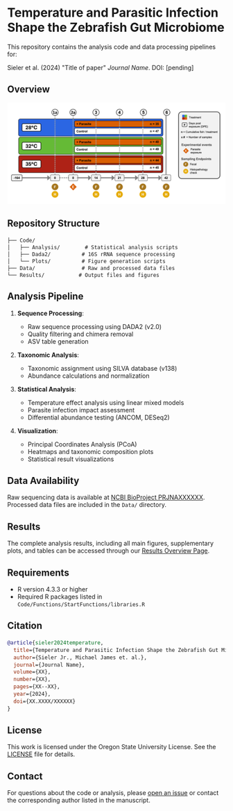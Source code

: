 # Temperature and Parasitic Infection Shape the Zebrafish Gut Microbiome

This repository contains the analysis code and data processing pipelines for:

Sieler et al. (2024) "Title of paper" *Journal Name*. DOI: [pending]

## Overview


![Experimental Design Overview](ExperimentalDesignSchematic.png)


## Repository Structure

    ├── Code/
    │   ├── Analysis/        # Statistical analysis scripts
    │   ├── Dada2/          # 16S rRNA sequence processing
    │   └── Plots/          # Figure generation scripts
    ├── Data/               # Raw and processed data files
    └── Results/           # Output files and figures

## Analysis Pipeline

1. **Sequence Processing**:
   - Raw sequence processing using DADA2 (v2.0)
   - Quality filtering and chimera removal
   - ASV table generation

2. **Taxonomic Analysis**:
   - Taxonomic assignment using SILVA database (v138)
   - Abundance calculations and normalization

3. **Statistical Analysis**:
   - Temperature effect analysis using linear mixed models
   - Parasite infection impact assessment
   - Differential abundance testing (ANCOM, DESeq2)

4. **Visualization**:
   - Principal Coordinates Analysis (PCoA)
   - Heatmaps and taxonomic composition plots
   - Statistical result visualizations

## Data Availability

Raw sequencing data is available at [NCBI BioProject PRJNAXXXXXX](https://www.ncbi.nlm.nih.gov/bioproject/PRJNAXXXXXX). Processed data files are included in the `Data/` directory.

## Results

The complete analysis results, including all main figures, supplementary plots, and tables can be accessed through our [Results Overview Page](https://sielerjm.github.io/Sieler2024__ZF_Temperature_Parasite/Results_Overview.html).

## Requirements

- R version 4.3.3 or higher
- Required R packages listed in `Code/Functions/StartFunctions/libraries.R`



## Citation

```bibtex
@article{sieler2024temperature,
  title={Temperature and Parasitic Infection Shape the Zebrafish Gut Microbiome},
  author={Sieler Jr., Michael James et. al.},
  journal={Journal Name},
  volume={XX},
  number={XX},
  pages={XX--XX},
  year={2024},
  doi={XX.XXXX/XXXXXX}
}
```

## License

This work is licensed under the Oregon State University License. See the [LICENSE](LICENSE.md) file for details.

## Contact

For questions about the code or analysis, please [open an issue](https://github.com/sielerjm/Sieler2024__ZF_Temperature_Parasite/issues) or contact the corresponding author listed in the manuscript.
